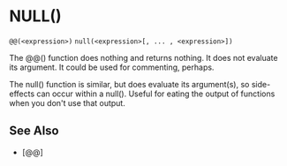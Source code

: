 # NULL()
`@@(<expression>)`
`null(<expression>[, ... , <expression>])`

  The @@() function does nothing and returns nothing. It does not evaluate its argument. It could be used for commenting, perhaps.

  The null() function is similar, but does evaluate its argument(s), so side-effects can occur within a null(). Useful for eating the output of functions when you don't use that output.


## See Also
- [@@]

